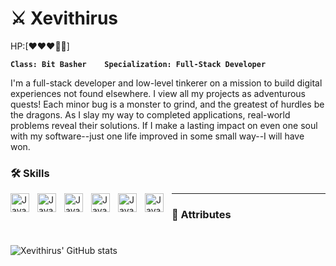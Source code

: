 # ⚔ Xevithirus  
HP:[❤❤❤🤍🤍]

**`Class: Bit Basher    Specialization: Full-Stack Developer`**

I'm a full-stack developer and low-level tinkerer on a mission to build digital experiences not found elsewhere. I view all my projects as adventurous quests! Each minor bug is a monster to grind, and the greatest of hurdles be the dragons. As I slay my way to completed applications, real-world problems reveal their solutions. If I make a lasting impact on even one soul with my software--just one life improved in some small way--I will have won. 

### 🛠 Skills

<img align="left" alt="Java" width="30px" style="padding-right:10px;" src="https://cdn.jsdelivr.net/gh/devicons/devicon@latest/icons/cplusplus/cplusplus-original.svg" />
<img align="left" alt="Java" width="30px" style="padding-right:10px;" src="https://cdn.jsdelivr.net/gh/devicons/devicon@latest/icons/javascript/javascript-original.svg" />
<img align="left" alt="Java" width="30px" style="padding-right:10px;" src="https://cdn.jsdelivr.net/gh/devicons/devicon@latest/icons/nodejs/nodejs-original-wordmark.svg" />
<img align="left" alt="Java" width="30px" style="padding-right:10px;" src="https://cdn.jsdelivr.net/gh/devicons/devicon@latest/icons/visualstudio/visualstudio-original.svg" />
<img align="left" alt="Java" width="30px" style="padding-right:10px;" src="https://cdn.jsdelivr.net/gh/devicons/devicon@latest/icons/git/git-original-wordmark.svg" />          
<img align="left" alt="Java" width="30px" style="padding-right:10px;" src="https://cdn.jsdelivr.net/gh/devicons/devicon@latest/icons/unrealengine/unrealengine-original-wordmark.svg" />

---

### 📜 Attributes
#
![Xevithirus' GitHub stats](https://github-readme-stats.vercel.app/api?username=xevithirus&show_icons=true&theme=tokyonight)

#
